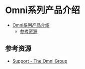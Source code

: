 # Omni系列产品介绍

<!--ts-->
* [Omni系列产品介绍](#omni系列产品介绍)
   * [参考资源](#参考资源)

<!-- Created by https://github.com/ekalinin/github-markdown-toc -->
<!-- Added by: runner, at: Sun Sep  4 14:29:00 UTC 2022 -->

<!--te-->

## 参考资源

- [Support - The Omni Group](https://support.omnigroup.com/manuals/)